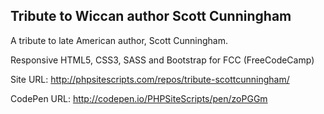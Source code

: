Tribute to Wiccan author Scott Cunningham
--------------------------------------------------------

A tribute to late American author, Scott Cunningham. 

Responsive HTML5, CSS3, SASS and Bootstrap for FCC (FreeCodeCamp)

Site URL: http://phpsitescripts.com/repos/tribute-scottcunningham/

CodePen URL: http://codepen.io/PHPSiteScripts/pen/zoPGGm
